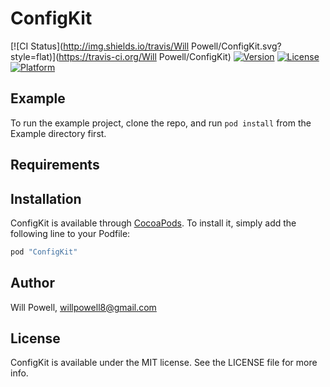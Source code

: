 # ConfigKit

[![CI Status](http://img.shields.io/travis/Will Powell/ConfigKit.svg?style=flat)](https://travis-ci.org/Will Powell/ConfigKit)
[![Version](https://img.shields.io/cocoapods/v/ConfigKit.svg?style=flat)](http://cocoapods.org/pods/ConfigKit)
[![License](https://img.shields.io/cocoapods/l/ConfigKit.svg?style=flat)](http://cocoapods.org/pods/ConfigKit)
[![Platform](https://img.shields.io/cocoapods/p/ConfigKit.svg?style=flat)](http://cocoapods.org/pods/ConfigKit)

## Example

To run the example project, clone the repo, and run `pod install` from the Example directory first.

## Requirements

## Installation

ConfigKit is available through [CocoaPods](http://cocoapods.org). To install
it, simply add the following line to your Podfile:

```ruby
pod "ConfigKit"
```

## Author

Will Powell, willpowell8@gmail.com

## License

ConfigKit is available under the MIT license. See the LICENSE file for more info.
